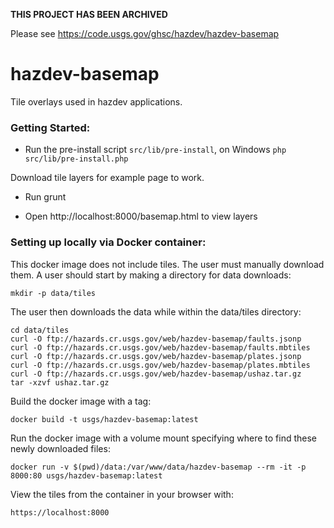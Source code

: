 **THIS PROJECT HAS BEEN ARCHIVED**

Please see https://code.usgs.gov/ghsc/hazdev/hazdev-basemap

hazdev-basemap
==============

Tile overlays used in hazdev applications.


### Getting Started:

- Run the pre-install script
```src/lib/pre-install```, on Windows ```php src/lib/pre-install.php```

Download tile layers for example page to work.

- Run grunt

- Open http://localhost:8000/basemap.html to view layers


### Setting up locally via Docker container:
This docker image does not include tiles. The user must manually download them.
A user should start by making a directory for data downloads:

```
mkdir -p data/tiles
```

The user then downloads the data while within the data/tiles directory:
```
cd data/tiles
curl -O ftp://hazards.cr.usgs.gov/web/hazdev-basemap/faults.jsonp
curl -O ftp://hazards.cr.usgs.gov/web/hazdev-basemap/faults.mbtiles
curl -O ftp://hazards.cr.usgs.gov/web/hazdev-basemap/plates.jsonp
curl -O ftp://hazards.cr.usgs.gov/web/hazdev-basemap/plates.mbtiles
curl -O ftp://hazards.cr.usgs.gov/web/hazdev-basemap/ushaz.tar.gz
tar -xzvf ushaz.tar.gz
```

Build the docker image with a tag:

```
docker build -t usgs/hazdev-basemap:latest
```

Run the docker image with a volume mount specifying where to find these newly downloaded files:

```
docker run -v $(pwd)/data:/var/www/data/hazdev-basemap --rm -it -p 8000:80 usgs/hazdev-basemap:latest
```

View the tiles from the container in your browser with:

```
https://localhost:8000
```
